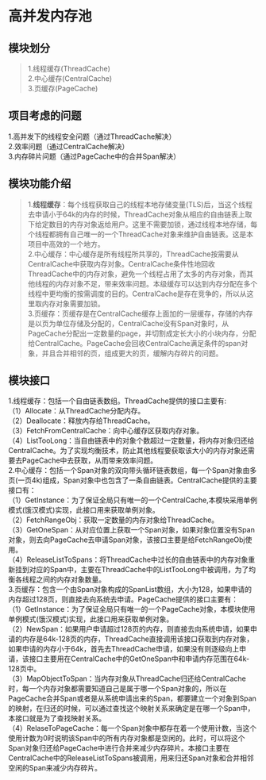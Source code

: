 # 高并发内存池  
## 模块划分  
>1.线程缓存(ThreadCache)  
2.中心缓存(CentralCache)  
3.页缓存(PageCache)  
## 项目考虑的问题  
1.高并发下的线程安全问题（通过ThreadCache解决）  
2.效率问题（通过CentralCache解决）  
3.内存碎片问题（通过PageCache中的合并Span解决）  
## 模块功能介绍  
>1.**线程缓存**：每个线程获取自己的线程本地存储变量(TLS)后，当这个线程去申请小于64k的内存的时候，ThreadCache对象从相应的自由链表上取下给定数目的内存对象返给用户。这里不需要加锁，通过线程本地存储，每个线程都拥有自己唯一的一个ThreadCache对象来维护自由链表。这是本项目中高效的一个地方。  
2.中心缓存：中心缓存是所有线程所共享的，ThreadCache按需要从CentralCache中获取内存对象。CentralCache条件性地回收ThreadCache中的内存对象，避免一个线程占用了太多的内存对象，而其他线程的内存对象不足，带来效率问题。本级缓存可以达到内存分配在多个线程中更均衡的按需调度的目的。CentralCache是存在竞争的，所以从这里取内存对象需要加锁。  
3.页缓存：页缓存是在CentralCache缓存上面加的一层缓存，存储的内存是以页为单位存储及分配的，CentralCache没有Span对象时，从PageCache分配出一定数量的page，并切割成定长大小的小块内存，分配给CentralCache。PageCache会回收CentralCache满足条件的span对象，并且合并相邻的页，组成更大的页，缓解内存碎片的问题。  
## 模块接口  
1.线程缓存：包括一个自由链表数组。ThreadCache提供的接口主要有:  
（1）Allocate：从ThreadCache分配内存。  
（2）Deallocate：释放内存给ThreadCache。  
（3）FetchFromCentralCache：向中心缓存区获取内存对象。  
（4）ListTooLong：当自由链表中的对象个数超过一定数量，将内存对象归还给CentralCache。为了实现均衡技术，防止其他线程要获取该大小的内存对象还需要去PageCache中去获取，从而带来效率问题。  
2.中心缓存：包括一个Span对象的双向带头循环链表数组，每一个Span对象由多页(一页4k)组成，Span对象中也包含了一条自由链表。CentralCache提供的主要接口有：  
（1）GetInstance：为了保证全局只有唯一的一个CentralCache,本模块采用单例模式(饿汉模式)实现，此接口用来获取单例对象。  
（2）FetchRangeObj：获取一定数量的内存对象给ThreadCache。  
（3）GetOneSpan：从对应位置上获取一个Span对象，如果对象位置没有Span对象，则去向PageCache去申请Span对象，该接口主要是给FetchRangeObj使用。  
（4）ReleaseListToSpans：将ThreadCache中过长的自由链表中的内存对象重新挂到对应的Span中，主要在ThreadCache中的ListTooLong中被调用，为了均衡各线程之间的内存对象数量。  
3.页缓存：包含一个由Span对象构成的SpanList数组，大小为128，如果申请的内存超过128页，则直接去向系统去申请。PageCache提供的接口主要有：  
（1）GetInstance：为了保证全局只有唯一的一个PageCache对象，本模块使用单例模式(饿汉模式)实现，此接口用来获取单例对象。  
（2）NewSpan：如果用户申请超过128页的内存，则直接去向系统申请，如果申请的内存是64k-128页的内存，ThreadCache直接调用该接口获取到内存对象，如果申请的内存小于64k，首先去ThreadCache申请，如果没有则逐级向上申请，该接口主要用在CentralCache中的GetOneSpan中和申请内存范围在64k-128页中。  
（3）MapObjectToSpan：当内存对象从ThreadCache归还给CentralCache时，每一个内存对象都需要知道自己是属于哪一个Span对象的，所以在PageCache合并Span或者是从系统申请出来的Span，都要建立一个对象到Span的映射，在归还的时候，可以通过查找这个映射关系来确定是在哪一个Span中，本接口就是为了查找映射关系。  
（4）RelaseToPageCache：每一个Span对象中都存在着一个使用计数，当这个使用计数为0时说明该Span中的所有内存对象都是空闲的。此时，可以将这个Span对象归还给PageCache中进行合并来减少内存碎片。本接口主要在CentralCache中的ReleaseListToSpans被调用，用来归还Span对象和合并相邻空闲的Span来减少内存碎片。
